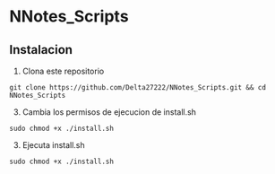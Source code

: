 # NNotes_Scripts

## Instalacion
1. Clona este repositorio
```shell
git clone https://github.com/Delta27222/NNotes_Scripts.git && cd NNotes_Scripts
```

3. Cambia los permisos de ejecucion de install.sh
```shell
sudo chmod +x ./install.sh
```

3. Ejecuta install.sh
```shell
sudo chmod +x ./install.sh
```
